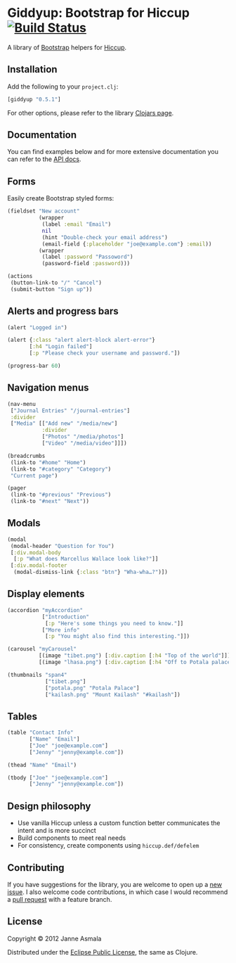 Giddyup: Bootstrap for Hiccup [![Build Status](https://secure.travis-ci.org/asmala/giddyup.png?branch=master)](http://travis-ci.org/asmala/giddyup)
=============================

A library of [Bootstrap](http://getbootstrap.com/) helpers for
[Hiccup](https://github.com/weavejester/hiccup/).


## Installation

Add the following to your `project.clj`:

```clojure
[giddyup "0.5.1"]
```

For other options, please refer to the library
[Clojars page](https://clojars.org/giddyup).


## Documentation

You can find examples below and for more extensive documentation you
can refer to the [API docs](http://asmala.github.com/giddyup).


## Forms

Easily create Bootstrap styled forms:

```clojure
(fieldset "New account"
          (wrapper
           (label :email "Email")
           nil
           (hint "Double-check your email address")
           (email-field {:placeholder "joe@example.com"} :email))
          (wrapper
           (label :password "Passoword")
           (password-field :password)))

(actions
 (button-link-to "/" "Cancel")
 (submit-button "Sign up"))
```


## Alerts and progress bars

```clojure
(alert "Logged in")

(alert {:class "alert alert-block alert-error"}
       [:h4 "Login failed"]
       [:p "Please check your username and password."])

(progress-bar 60)
```


## Navigation menus

```clojure
(nav-menu
 ["Journal Entries" "/journal-entries"]
 :divider
 ["Media" [["Add new" "/media/new"]
           :divider
           ["Photos" "/media/photos"]
           ["Video" "/media/video"]]])

(breadcrumbs
 (link-to "#home" "Home")
 (link-to "#category" "Category")
 "Current page")

(pager
 (link-to "#previous" "Previous")
 (link-to "#next" "Next"))
```


## Modals

```clojure
(modal
 (modal-header "Question for You")
 [:div.modal-body
  [:p "What does Marcellus Wallace look like?"]]
 [:div.modal-footer
  (modal-dismiss-link {:class "btn"} "Wha-wha…?")])
```


## Display elements

```clojure
(accordion "myAccordion"
           ["Introduction"
            [:p "Here's some things you need to know."]]
           ["More info"
            [:p "You might also find this interesting."]])

(carousel "myCarousel"
          [(image "tibet.png") [:div.caption [:h4 "Top of the world"]]]
          [(image "lhasa.png") [:div.caption [:h4 "Off to Potala palace"]]])

(thumbnails "span4"
            ["tibet.png"]
            ["potala.png" "Potala Palace"]
            ["kailash.png" "Mount Kailash" "#kailash"])
```


## Tables

```clojure
(table "Contact Info"
       ["Name" "Email"]
       ["Joe" "joe@example.com"]
       ["Jenny" "jenny@example.com"])

(thead "Name" "Email")

(tbody ["Joe" "joe@example.com"]
       ["Jenny" "jenny@example.com"])
```


## Design philosophy

* Use vanilla Hiccup unless a custom function better communicates the
  intent and is more succinct
* Build components to meet real needs
* For consistency, create components using `hiccup.def/defelem`


## Contributing

If you have suggestions for the library, you are welcome to open up a
[new issue](https://github.com/asmala/giddyup/issues/new). I also
welcome code contributions, in which case I would recommend a
[pull request](https://help.github.com/articles/using-pull-requests)
with a feature branch.


## License

Copyright © 2012 Janne Asmala

Distributed under the
[Eclipse Public License](http://www.eclipse.org/legal/epl-v10.html),
the same as Clojure.